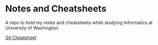 Notes and Cheatsheets
=====================

A repo to hold my notes and cheatsheets while studying Informatics at University of Washington.

[Git Cheatsheet](git-cheatsheet.md)

